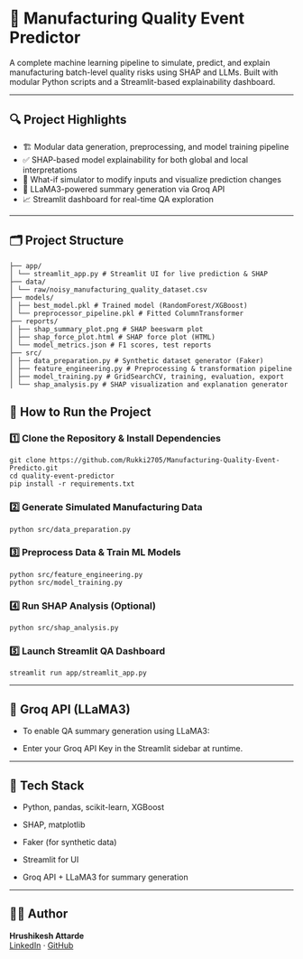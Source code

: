 # 🧪 Manufacturing Quality Event Predictor

A complete machine learning pipeline to simulate, predict, and explain manufacturing batch-level quality risks using SHAP and LLMs. Built with modular Python scripts and a Streamlit-based explainability dashboard.

---

## 🔍 Project Highlights

- 🏗️ Modular data generation, preprocessing, and model training pipeline
- ✅ SHAP-based model explainability for both global and local interpretations
- 🔧 What-if simulator to modify inputs and visualize prediction changes
- 🧠 LLaMA3-powered summary generation via Groq API
- 📈 Streamlit dashboard for real-time QA exploration

---

## 🗂️ Project Structure

```
├── app/
│ └── streamlit_app.py # Streamlit UI for live prediction & SHAP
├── data/
│ └── raw/noisy_manufacturing_quality_dataset.csv
├── models/
│ ├── best_model.pkl # Trained model (RandomForest/XGBoost)
│ └── preprocessor_pipeline.pkl # Fitted ColumnTransformer
├── reports/
│ ├── shap_summary_plot.png # SHAP beeswarm plot
│ ├── shap_force_plot.html # SHAP force plot (HTML)
│ └── model_metrics.json # F1 scores, test reports
├── src/
│ ├── data_preparation.py # Synthetic dataset generator (Faker)
│ ├── feature_engineering.py # Preprocessing & transformation pipeline
│ ├── model_training.py # GridSearchCV, training, evaluation, export
│ └── shap_analysis.py # SHAP visualization and explanation generator
```
## 🚀 How to Run the Project

### 1️⃣ Clone the Repository & Install Dependencies
```
git clone https://github.com/Rukki2705/Manufacturing-Quality-Event-Predicto.git
cd quality-event-predictor
pip install -r requirements.txt
```
### 2️⃣ Generate Simulated Manufacturing Data
```
python src/data_preparation.py
```
### 3️⃣ Preprocess Data & Train ML Models
```
python src/feature_engineering.py
python src/model_training.py
```
### 4️⃣ Run SHAP Analysis (Optional)
```
python src/shap_analysis.py
```
### 5️⃣ Launch Streamlit QA Dashboard
```
streamlit run app/streamlit_app.py
```
---
## 🧠 Groq API (LLaMA3)
- To enable QA summary generation using LLaMA3:

- Enter your Groq API Key in the Streamlit sidebar at runtime.

---
## 🧰 Tech Stack
- Python, pandas, scikit-learn, XGBoost

- SHAP, matplotlib

- Faker (for synthetic data)

- Streamlit for UI

- Groq API + LLaMA3 for summary generation

---
## 👨‍💻 Author

**Hrushikesh Attarde**  
[LinkedIn](https://www.linkedin.com/in/hrushikesh-attarde) · [GitHub](https://github.com/Rukki2705)
